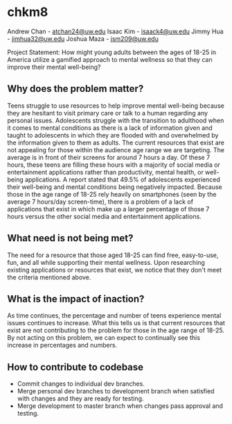 # chkm8

Andrew Chan - atchan24@uw.edu
Isaac Kim - isaack4@uw.edu
Jimmy Hua - jimhua32@uw.edu
Joshua Maza - jsm209@uw.edu

Project Statement: How might young adults between the ages of 18-25 in America utilize a gamified approach to mental wellness so that they can improve their mental well-being?

## Why does the problem matter?

Teens struggle to use resources to help improve mental well-being because they are hesitant to visit primary care or talk to a human regarding any personal issues. Adolescents struggle with the transition to adulthood when it comes to mental conditions as there is a lack of information given and taught to adolescents in which they are flooded with and overwhelmed by the information given to them as adults. The current resources that exist are not appealing for those within the audience age range we are targeting. The average is in front of their screens for around 7 hours a day. Of these 7 hours, these teens are filling these hours with a majority of social media or entertainment applications rather than productivity, mental health, or well-being applications. A report stated that 49.5% of adolescents experienced their well-being and mental conditions being negatively impacted. Because those in the age range of 18-25 rely heavily on smartphones (seen by the average 7 hours/day screen-time), there is a problem of a lack of applications that exist in which make up a larger percentage of those 7 hours versus the other social media and entertainment applications.

## What need is not being met?

The need for a resource that those aged 18-25 can find free, easy-to-use, fun, and all while supporting their mental wellness. Upon researching existing applications or resources that exist, we notice that they don't meet the criteria mentioned above.

## What is the impact of inaction?

As time continues, the percentage and number of teens experience mental issues continues to increase. What this tells us is that current resources that exist are not contributing to the problem for those in the age range of 18-25. By not acting on this problem, we can expect to continually see this increase in percentages and numbers.


## How to contribute to codebase
* Commit changes to individual dev branches.
* Merge personal dev branches to development branch when satisfied with changes and they are ready for testing.
* Merge development to master branch when changes pass approval and testing.
